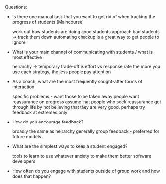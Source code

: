 Questions:

- Is there one manual task that you want to get rid of when tracking the progress of students (Maincourse)  

    work out how students are doing
    good students approach
    bad students -> track them down
    automating checkup is a great way to get people to ignore


- What is your main channel of communicating with students  /  what is most effective

    heirarchy -> temporary
    trade-off is effort vs response rate
    the more you use each strategy, the less people pay attention


- As a coach, what are the most frequently sought-after forms of interaction   

    specific problems - want those to be taken away
    people want reassurance on progress
    assume that people who seek reassurance get through life by not believing that they are very good.
    perhaps try feedback at extremes only


- How do you encourage feedback?   

    broadly the same as heirarchy
    generally group feedback - preferred for future models


- What are the simplest ways to keep a student engaged?   

    tools to learn
    to use whatever anxiety to make them better software developers


- How often do you engage with students outside of group work and how does that happen?
